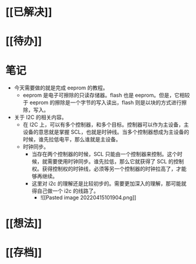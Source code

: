 # [[已解决]]

# [[待办]]



# 笔记
- 今天需要做的就是完成 eeprom 的教程。
	- eeprom 是电子可擦除的只读存储器。flash 也是 eeprom。但是，它相较于 eeprom 的擦除是一个字节的写入读出，flash 则是以块的方式进行擦除，写入。
- 关于 I2C 的相关内容。
	- 在 I2C 上，可以有多个控制器，和多个目标。控制器可以作为主设备，主设备的意思就是掌握 SCL，也就是时钟线。当多个控制器想成为主设备的时候，谁先拉低电平，那么谁就是主设备。
	- 时钟同步。
		- 当存在两个控制器的时候，SCL 只能由一个控制器来控制。这个时候，就需要使用时钟同步。谁先拉低，那么它就获得了 SCL 的控制权。获得控制权的时钟线，必须等另一个控制器的时钟拉高了，才能够再继续。
		- 这里对 i2c 的理解还是比较初步的。需要更加深入的理解，那可能就得自己做一个 i2c 的线路了。
			- ![[Pasted image 20220415101904.png]]


# [[想法]]

# [[存档]]